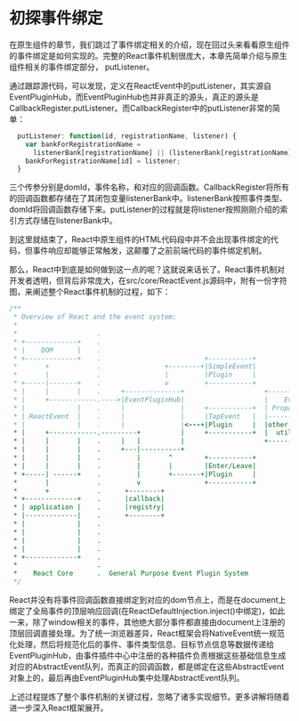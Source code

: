 # 初探事件绑定

在原生组件的章节，我们跳过了事件绑定相关的介绍，现在回过头来看看原生组件的事件绑定是如何实现的。完整的React事件机制很庞大，本章先简单介绍与原生组件相关的事件绑定部分， putListener。

通过跟踪源代码，可以发现，定义在ReactEvent中的putListener，其实源自EventPluginHub，而EventPluginHub也并非真正的源头，真正的源头是CallbackRegister.putListener。而CallbackRegister中的putListener非常的简单：

```javascript
  putListener: function(id, registrationName, listener) {
    var bankForRegistrationName =
      listenerBank[registrationName] || (listenerBank[registrationName] = {});
    bankForRegistrationName[id] = listener;
  }
```

三个传参分别是domId，事件名称，和对应的回调函数。CallbackRegister将所有的回调函数都存储在了其闭包变量listenerBank中。listenerBank按照事件类型、domId将回调函数存储下来。putListener的过程就是将listener按照刚刚介绍的索引方式存储在listenerBank中。

到这里就结束了，React中原生组件的HTML代码段中并不会出现事件绑定的代码，但事件响应却能够正常触发，这颠覆了之前前端代码的事件绑定机制。

那么，React中到底是如何做到这一点的呢？这就说来话长了。React事件机制对开发者透明，但背后非常庞大，在src/core/ReactEvent.js源码中，附有一份字符图，来阐述整个React事件机制的过程，如下：

```javascript
/**
 * Overview of React and the event system:
 *
 *                    .
 * +-------------+    .
 * |    DOM      |    .
 * +-------------+    .                          +-----------+
 *       +            .                +--------+|SimpleEvent|
 *       |            .                |         |Plugin     |
 * +-----|-------+    .                v         +-----------+
 * |     |       |    .     +--------------+                    +------------+
 * |     +------------.---->|EventPluginHub|                    |    Event   |
 * |             |    .     |              |     +-----------+  | Propagators|
 * | ReactEvent  |    .     |              |     |TapEvent   |  |------------|
 * |             |    .     |              |<---+|Plugin     |  |other plugin|
 * |     +------------.---------+          |     +-----------+  |  utilities |
 * |     |       |    .     |   |          |                    +------------+
 * |     |       |    .     +---|----------+
 * |     |       |    .         |       ^        +-----------+
 * |     |       |    .         |       |        |Enter/Leave|
 * +-----| ------+    .         |       +-------+|Plugin     |
 *       |            .         v                +-----------+
 *       +            .      +--------+
 * +-------------+    .      |callback|
 * | application |    .      |registry|
 * |-------------|    .      +--------+
 * |             |    .
 * |             |    .
 * |             |    .
 * |             |    .
 * +-------------+    .
 *                    .
 *    React Core      .  General Purpose Event Plugin System
 */
```

React并没有将事件回调函数直接绑定到对应的dom节点上，而是在document上绑定了全局事件的顶层响应回调(在ReactDefaultInjection.inject()中绑定)，如此一来，除了window相关的事件，其他绝大部分事件都直接由document上注册的顶层回调直接处理。为了统一浏览器差异，React框架会将NativeEvent统一规范化处理，然后将规范化后的事件、事件类型信息、目标节点信息等数据传递给EventPluginHub，由事件插件中心中注册的各种插件负责根据这些基础信息生成对应的AbstractEvent队列，而真正的回调函数，都是绑定在这些AbstractEvent对象上的，最后再由EventPluginHub集中处理AbstractEvent队列。

上述过程提炼了整个事件机制的关键过程，忽略了诸多实现细节。更多讲解将随着进一步深入React框架展开。
